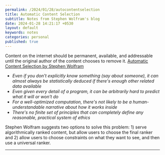 ```yaml
---
permalink: /2024/01/28/autocontentselection
title: Automatic Content Selection
subtitle: Notes from Stephen Wolfram's blog
date: 2024-01-28 14:21:17 +0530
layout: default
keywords: notes
categories: personal
published: true
---
```


Content on the internet should be permanent, available, and addressable until the original author of the content chooses to remove it. [Automatic Content Selection by Stephen Wolfram](https://writings.stephenwolfram.com/2019/06/testifying-at-the-senate-about-a-i-selected-content-on-the-internet/)

- _Even if you don't explicitly know something (say about someone), it can almost always be statistically deduced if there's enough other related data available_
- _Even given every detail of a program, it can be arbitrarily hard to predict what it will or won't do_
- _For a well-optimized computation, there's not likely to be a human-understandable narrative about how it works inside_
- _There's no finite set of principles that can completely define any reasonable, practical system of ethics_  

Stephen Wolfram suggests two options to solve this problem: 1) serve algorithmically ranked content, but allow users to choose the final ranker and 2) allow users to choose constraints on what they want to see, and then use a universal ranker.

---
